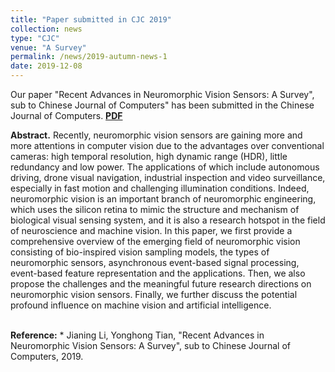 ```yaml
---
title: "Paper submitted in CJC 2019"
collection: news
type: "CJC"
venue: "A Survey"
permalink: /news/2019-autumn-news-1
date: 2019-12-08
---
```

Our paper "Recent Advances in Neuromorphic Vision Sensors: A Survey", sub to Chinese Journal of Computers" has been submitted in the Chinese Journal of Computers.
<a href="https://jianing-li.github.io/files/2019_CJC-manuscript.pdf" target="_blank"><b>PDF</b></a>&emsp;

<b>Abstract.</b> Recently, neuromorphic vision sensors are gaining more and more attentions in computer vision due to the advantages over conventional cameras: high temporal resolution, high dynamic range (HDR), little redundancy and low power. The applications of which include autonomous driving, drone visual navigation, industrial inspection and video surveillance, especially in fast motion and challenging illumination conditions. Indeed, neuromorphic vision is an important branch of neuromorphic engineering, which uses the silicon retina to mimic the structure and mechanism of biological visual sensing system, and it is also a research hotspot in the field of neuroscience and machine vision. In this paper, we first provide a comprehensive overview of the emerging field of neuromorphic vision consisting of bio-inspired vision sampling models, the types of neuromorphic sensors, asynchronous event-based signal processing, event-based feature representation and the applications. Then, we also propose the challenges and the meaningful future research directions on neuromorphic vision sensors. Finally, we further discuss the potential profound influence on machine vision and artificial intelligence. 

<br />
<b>Reference:</b>
* Jianing Li,  Yonghong Tian, "Recent Advances in Neuromorphic Vision Sensors: A Survey", sub to Chinese Journal of Computers, 2019.